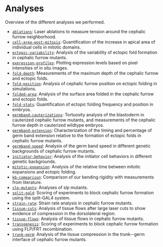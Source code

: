 # Analyses

Overview of the different analyses we performed.

- [`ablations`](ablations): Laser ablations to measure tension around the cephalic furrow neighborhood.
- [`cell-area-post-mitosis`](cell-area-post-mitosis): Quantification of the increase in apical area of individual cells in mitotic domains.
- [`ectopic-variability`](ectopic-variability): Analysis of the variability of ectopic fold formation in cephalic furrow mutants.
- [`expression-profiles`](expression-profiles): Plotting expression levels based on pixel intensities of in situ images.
- [`fold-depth`](fold-depth): Measurements of the maximum depth of the cephalic furrow and ectopic folds.
- [`fold-position`](fold-position): Analysis of cephalic furrow position on ectopic folding in simulations.
- [`folded-area`](folded-area): Analysis of the surface area folded in the cephalic furrow and ectopic folds.
- [`fold-stats`](fold-stats): Quantification of ectopic folding frequency and position in embryos.
- [`germband-cauterizations`](germband-cauterizations): Tortuosity analysis of the blastoderm in cauterized cephalic furrow mutants, and measurements of the cephalic furrow depth in cauterized wildtype embryos.
- [`germband-extension`](germband-extension): Characterization of the timing and percentage of germ band extension relative to the formation of ectopic folds in cephalic furrow mutants.
- [`germband-speed`](germband-speed): Analysis of the germ band speed in different genetic backgrounds of cephalic furrow mutants.
- [`initiator-behavior`](initiator-behavior): Analysis of the initiator cell behaviors in different genetic backgrounds.
- [`mitotic-expansion`](mitotic-expansion): Analysis of the relative time between mitotic expansions and ectopic folding.
- [`kb-comparison`](kb-comparison): Comparison of our bending rigidity with measurements from literature.
- [`slp-mutants`](slp-mutants): Analyses of slp mutants.
- [`split-gal4`](split-gal4): Scoring of experiments to block cephalic furrow formation using the split-GAL4 system.
- [`strain-rate`](strain-rate): Strain rate analysis in cephalic furrow mutants.
- [`tissue-cuts`](tissue-cuts): Analysis of tissue flows after large laser cuts to show evidence of compression in the dorsolateral region.
- [`tissue-flows`](tissue-flows): Analysis of tissue flows in cephalic furrow mutants.
- [`transgenesis`](transgenesis): Scoring of experiments to block cephalic furrow formation using FLP/FRT recombination.
- [`trunk-germ`](trunk-germ): Analysis of the tissue compression in the trunk--germ interface of cephalic furrow mutants.

